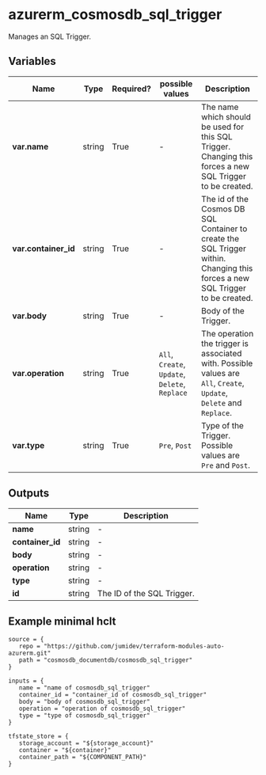# azurerm_cosmosdb_sql_trigger

Manages an SQL Trigger.

## Variables

| Name | Type | Required? |  possible values |  Description |
| ---- | ---- | --------- |  ----------- | ----------- |
| **var.name** | string | True | -  |  The name which should be used for this SQL Trigger. Changing this forces a new SQL Trigger to be created. | 
| **var.container_id** | string | True | -  |  The id of the Cosmos DB SQL Container to create the SQL Trigger within. Changing this forces a new SQL Trigger to be created. | 
| **var.body** | string | True | -  |  Body of the Trigger. | 
| **var.operation** | string | True | `All`, `Create`, `Update`, `Delete`, `Replace`  |  The operation the trigger is associated with. Possible values are `All`, `Create`, `Update`, `Delete` and `Replace`. | 
| **var.type** | string | True | `Pre`, `Post`  |  Type of the Trigger. Possible values are `Pre` and `Post`. | 



## Outputs

| Name | Type | Description |
| ---- | ---- | --------- | 
| **name** | string  | - | 
| **container_id** | string  | - | 
| **body** | string  | - | 
| **operation** | string  | - | 
| **type** | string  | - | 
| **id** | string  | The ID of the SQL Trigger. | 

## Example minimal hclt

```hcl
source = {
   repo = "https://github.com/jumidev/terraform-modules-auto-azurerm.git" 
   path = "cosmosdb_documentdb/cosmosdb_sql_trigger" 
}

inputs = {
   name = "name of cosmosdb_sql_trigger" 
   container_id = "container_id of cosmosdb_sql_trigger" 
   body = "body of cosmosdb_sql_trigger" 
   operation = "operation of cosmosdb_sql_trigger" 
   type = "type of cosmosdb_sql_trigger" 
}

tfstate_store = {
   storage_account = "${storage_account}" 
   container = "${container}" 
   container_path = "${COMPONENT_PATH}" 
}


```